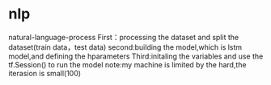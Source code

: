 # nlp
natural-language-process
First：processing the dataset and split the dataset(train data，test data)
second:building the model,which is lstm model,and defining the hparameters
Third:initaling the variables and use the tf.Session() to run the model
note:my machine is limited by the hard,the iterasion is small(100)
